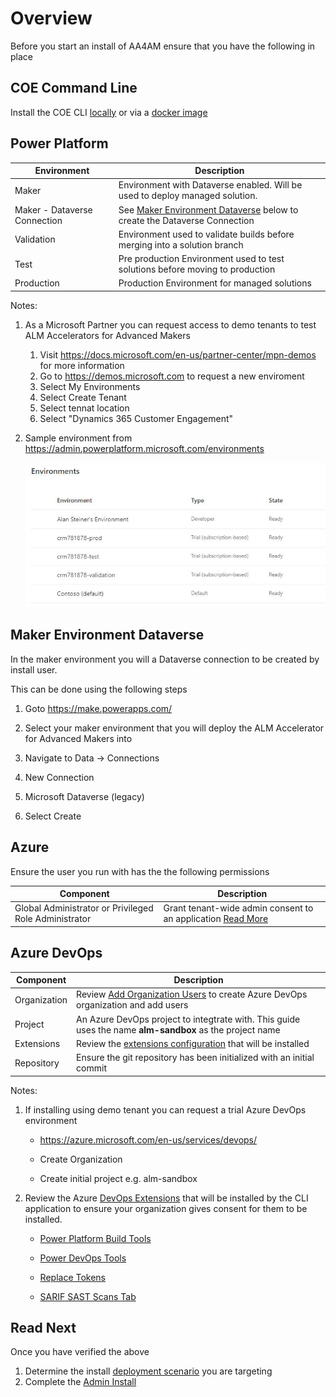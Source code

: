 # Overview

Before you start an install of AA4AM ensure that you have the following in place

## COE Command Line

Install the COE CLI [locally](../readme.md#local-install) or via a [docker image](../readme.md#docker-install)

## Power Platform

Environment | Description
----------- | -------------
Maker | Environment with Dataverse enabled. Will be used to deploy managed solution.
Maker - Dataverse Connection | See [Maker Environment Dataverse](#maker-environment-dataverse) below to create the Dataverse Connection
Validation | Environment used to validate builds before merging into a solution branch              |
Test | Pre production Environment used to test solutions before moving to production          |
Production | Production Environment for managed solutions                                          |

Notes:

1. As a Microsoft Partner you can request access to demo tenants to test ALM Accelerators for Advanced Makers
   1) Visit https://docs.microsoft.com/en-us/partner-center/mpn-demos for more information
   2) Go to https://demos.microsoft.com to request a new enviroment
   3) Select My Environments
   4) Select Create Tenant
   5) Select tennat location
   6) Select "Dynamics 365 Customer Engagement"
3. Sample environment from https://admin.powerplatform.microsoft.com/environments

   ![Environments](../images/environments.jpg)

## Maker Environment Dataverse

In the maker environment you will a Dataverse connection to be created by install user.

This can be done using the following steps
1. Goto https://make.powerapps.com/

2. Select your maker environment that you will deploy the ALM Accelerator for Advanced Makers into

3. Navigate to Data -> Connections

4. New Connection

5. Microsoft Dataverse (legacy)

6. Select Create

## Azure

Ensure the user you run with has the the following permissions

Component | Description
--------- | ----------
Global Administrator or Privileged Role Administrator|Grant tenant-wide admin consent to an application [Read More](https://docs.microsoft.com/en-us/azure/active-directory/manage-apps/grant-admin-consent)

## Azure DevOps

Component | Description
--------- | ----------
Organization | Review [Add Organization Users](https://docs.microsoft.com/en-us/azure/devops/organizations/accounts/add-organization-users?view=azure-devops) to create Azure DevOps organization and add users 
Project | An Azure DevOps project to integtrate with. This guide uses the name **alm-sandbox** as the project name
Extensions | Review the [extensions configuration](./config/AzureDevOpsExtensionsDetails.json) that will be installed
Repository | Ensure the git repository has been initialized with an initial commit

Notes:
1. If installing using demo tenant you can request a trial Azure DevOps environment
   - https://azure.microsoft.com/en-us/services/devops/

   - Create Organization

   - Create initial project e.g. alm-sandbox

2. Review the Azure [DevOps Extensions](../../config/AzureDevOpsExtensionsDetails.json) that will be installed by the CLI application to ensure your organization gives consent for them to be installed. 
   - [Power Platform Build Tools](https://marketplace.visualstudio.com/items?itemName=microsoft-IsvExpTools.PowerPlatform-BuildTools)

   - [Power DevOps Tools](https://marketplace.visualstudio.com/items?itemName=WaelHamze.xrm-ci-framework-build-tasks)

   - [Replace Tokens](https://marketplace.visualstudio.com/items?itemName=qetza.replacetokens)
  
   - [SARIF SAST Scans Tab](https://marketplace.visualstudio.com/items?itemName=sariftools.scans)

## Read Next

Once you have verified the above

1. Determine the install [deployment scenario](./scenarios/readme.md) you are targeting
1. Complete the [Admin Install](./admin-install.md)
  
